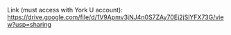 Link (must access with York U account): 
https://drive.google.com/file/d/1V9Apmv3jNJ4n0S7ZAy70Ej2jSlYFX73G/view?usp=sharing 